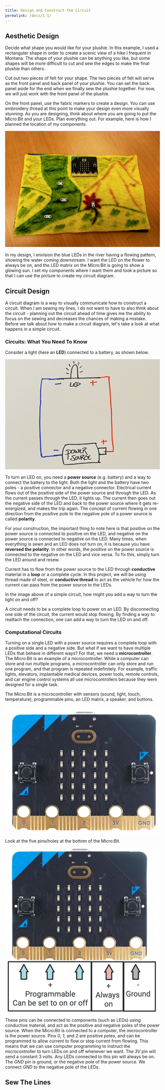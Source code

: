 ```yaml
---
title: Design and Construct the Circuit
permalink: /docs/1-1/
---
```

## Aesthetic Design
Decide what shape you would like for your plushie. In this example, I used a rectanguler shape in order to create a scenic view of a hike I frequent in Montana. The shape of your plushie can be anything you like, but some shapes will be more difficult to cut and sew the edges to make the final plushie than others. 

Cut out two pieces of felt for your shape. The two pieces of felt will serve as the front panel and back panel of your plushie. You can set the back panel aside for the end when we finally sew the plushie together. For now, we will just work with the front panel of the plushie.

On the front panel, use the fabric markers to create a design. You can use embroidery thread at this point to make your design even more visually stunning. As you are designing, think about where you are going to put the Micro:Bit and your LEDs. Plan everything out. For example, here is how I planned the location of my components.

![planning the design](../images/1-planning.jpeg)

In my design, I envision the blue LEDs in the river having a flowing pattern, showing the water coming downstream. I want the LED on the flower to always be on, and the LED matrix on the Micro:Bit is going to show a glowing sun. I set my components where I want them and took a picture so that I can use the picture to create my circuit diagram.

## Circuit Design
A circuit diagram is a way to visually communicate how to construct a circuit. When I am sewing my lines, I do not want to have to also think about the circuit - planning out the circuit ahead of time gives me the ability to focus on the sewing and decreases the chances of making a mistake. Before we talk about how to make a circuit diagram, let's take a look at what happens in a simple circuit.

### Circuits: What You Need To Know
Consider a light (here an **LED**) connected to a battery, as shown below.

![simple circuit](../images/simple-circuit.png)

To turn an LED on, you need a **power source** (e.g. battery) and a way to connect the battery to the light. Both the light and the battery have two poles - a positive connector and a negative connector. Electrical current flows out of the positive side of the power source and through the LED. As the current passes through the LED, it lights up. The current then goes out the negative side of the LED and back to the power source where it gets re-energized, and makes the trip again. The concept of current flowing in one direction from the positive pole to the negative pole of a power source is called **polarity**. 

For your construction, the important thing to note here is that positive on the power source is connected to positive on the LED, and negative on the power source is connected to negative on the LED. <span class="important">Many times, when everything is sewn and an LED does not turn on, it is because you have <b>reversed the polarity</b>. In other words, the positive on the power source is connected to the negative on the LED and vice versa. To fix this, simply turn the LED around and resew.</span>

Current has to flow from the power source to the LED through **conductive** material in a **loop** or a complete cycle. In this project, we will be using thread made of steel, or **conductive thread** to act as the vehicle for how the current can pass from the power source to the LEDs.

<span class="think">In the image above of a simple circuit, how might you add a way to turn the light on and off?</span>

<span class="solution">A circuit needs to be a complete loop to power on an LED. By disconnecting one side of the circuit, the current would stop flowing. By finding a way to reattach the connection, one can add a way to turn the LED on and off.</span>

### Computational Circuits
Turning on a single LED with a power source requires a complete loop with a positive side and a negative side. But what if we want to have multiple LEDs that behave in different ways? For that, we need a **microcontroller**. The Micro:Bit is an example of a microcontroller. While a computer can store and run multiple programs, a microcontroller can only store and run one program, and that program is repeated indefinitely. For example, traffic lights, elevators, implantable medical devices, power tools, remote controls, and car engine control systems all use microcontrollers because they were designed for a single task.

The Micro:Bit is a microcontroller with sensors (sound, light, touch, temperature), programmable pins, an LED matrix, a speaker, and buttons.

![Micro:Bit](../images/microbit.png)

Look at the five pins/holes at the bottom of the Micro:Bit.

![Five pins on the Micro:Bit](../images/pins.png)

These pins can be connected to components (such as LEDs) using conductive material, and act as the positive and negative poles of the power source. When the Micro:Bit is connected to a computer, the microcontroller is the power source. Pins *0*, *1*, and *2* are positive poles, and can be programmed to allow current to flow or stop current from flowing. This means that we can use computer programming to instruct the microcontroller to turn LEDs on and off whenever we want. The *3V* pin will send a constant 3 volts. Any LEDs connected to this pin will always be on. The *GND* pin is ground, or the negative pole of the power source. We connect *GND* to the negative pole of the LEDs. 

## Sew The Lines